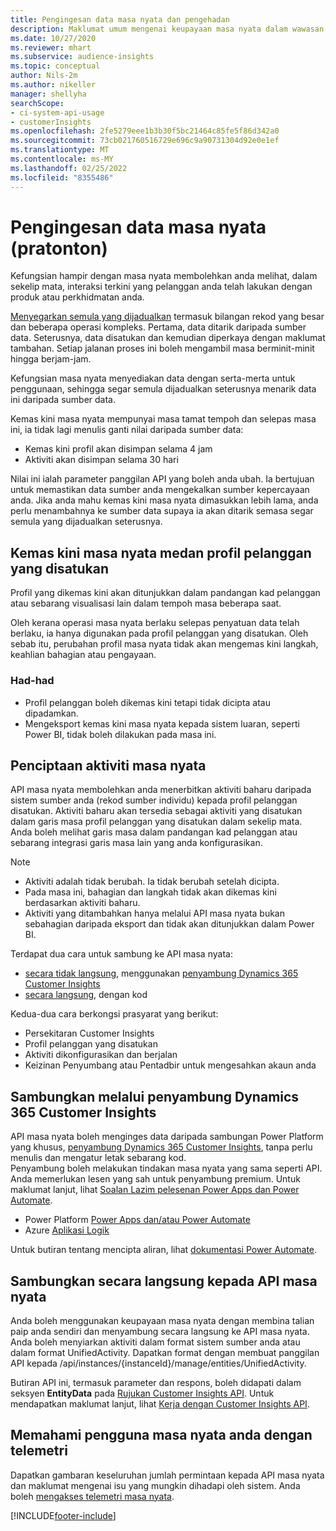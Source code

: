 ```yaml
---
title: Pengingesan data masa nyata dan pengehadan
description: Maklumat umum mengenai keupayaan masa nyata dalam wawasan khalayak.
ms.date: 10/27/2020
ms.reviewer: mhart
ms.subservice: audience-insights
ms.topic: conceptual
author: Nils-2m
ms.author: nikeller
manager: shellyha
searchScope:
- ci-system-api-usage
- customerInsights
ms.openlocfilehash: 2fe5279eee1b3b30f5bc21464c85fe5f86d342a0
ms.sourcegitcommit: 73cb021760516729e696c9a90731304d92e0e1ef
ms.translationtype: MT
ms.contentlocale: ms-MY
ms.lasthandoff: 02/25/2022
ms.locfileid: "8355486"
---
```

# <a name="real-time-data-ingestion-preview"></a>Pengingesan data masa nyata (pratonton)

Kefungsian hampir dengan masa nyata membolehkan anda melihat, dalam sekelip mata, interaksi terkini yang pelanggan anda telah lakukan dengan produk atau perkhidmatan anda.

[Menyegarkan semula yang dijadualkan](system.md#schedule-tab) termasuk bilangan rekod yang besar dan beberapa operasi kompleks. Pertama, data ditarik daripada sumber data. Seterusnya, data disatukan dan kemudian diperkaya dengan maklumat tambahan. Setiap jalanan proses ini boleh mengambil masa berminit-minit hingga berjam-jam.

Kefungsian masa nyata menyediakan data dengan serta-merta untuk penggunaan, sehingga segar semula dijadualkan seterusnya menarik data ini daripada sumber data.

Kemas kini masa nyata mempunyai masa tamat tempoh dan selepas masa ini, ia tidak lagi menulis ganti nilai daripada sumber data:

- Kemas kini profil akan disimpan selama 4 jam
- Aktiviti akan disimpan selama 30 hari

Nilai ini ialah parameter panggilan API yang boleh anda ubah. Ia bertujuan untuk memastikan data sumber anda mengekalkan sumber kepercayaan anda. Jika anda mahu kemas kini masa nyata dimasukkan lebih lama, anda perlu menambahnya ke sumber data supaya ia akan ditarik semasa segar semula yang dijadualkan seterusnya.

## <a name="real-time-update-of-the-unified-customer-profile-fields"></a>Kemas kini masa nyata medan profil pelanggan yang disatukan

Profil yang dikemas kini akan ditunjukkan dalam pandangan kad pelanggan atau sebarang visualisasi lain dalam tempoh masa beberapa saat.

Oleh kerana operasi masa nyata berlaku selepas penyatuan data telah berlaku, ia hanya digunakan pada profil pelanggan yang disatukan. Oleh sebab itu, perubahan profil masa nyata tidak akan mengemas kini langkah, keahlian bahagian atau pengayaan.

### <a name="limitations"></a>Had-had

- Profil pelanggan boleh dikemas kini tetapi tidak dicipta atau dipadamkan.
- Mengeksport kemas kini masa nyata kepada sistem luaran, seperti Power BI, tidak boleh dilakukan pada masa ini.

## <a name="real-time-creation-of-activities"></a>Penciptaan aktiviti masa nyata

API masa nyata membolehkan anda menerbitkan aktiviti baharu daripada sistem sumber anda (rekod sumber individu) kepada profil pelanggan disatukan. Aktiviti baharu akan tersedia sebagai aktiviti yang disatukan dalam garis masa profil pelanggan yang disatukan dalam sekelip mata. Anda boleh melihat garis masa dalam pandangan kad pelanggan atau sebarang integrasi garis masa lain yang anda konfigurasikan.

> [!NOTE]
>
> - Aktiviti adalah tidak berubah. Ia tidak berubah setelah dicipta.
> - Pada masa ini, bahagian dan langkah tidak akan dikemas kini berdasarkan aktiviti baharu.
> - Aktiviti yang ditambahkan hanya melalui API masa nyata bukan sebahagian daripada eksport dan tidak akan ditunjukkan dalam Power BI.

Terdapat dua cara untuk sambung ke API masa nyata:

- [secara tidak langsung](#connect-via-the-dynamics-365-customer-insights-connector), menggunakan [penyambung Dynamics 365 Customer Insights](/connectors/customerinsights/)
- [secara langsung](#connect-directly-to-the-real-time-api), dengan kod

Kedua-dua cara berkongsi prasyarat yang berikut:

- Persekitaran Customer Insights
- Profil pelanggan yang disatukan
- Aktiviti dikonfigurasikan dan berjalan
- Keizinan Penyumbang atau Pentadbir untuk mengesahkan akaun anda

## <a name="connect-via-the-dynamics-365-customer-insights-connector"></a>Sambungkan melalui penyambung Dynamics 365 Customer Insights

API masa nyata boleh menginges data daripada sambungan Power Platform yang khusus, [penyambung Dynamics 365 Customer Insights](/connectors/customerinsights/), tanpa perlu menulis dan mengatur letak sebarang kod.    
Penyambung boleh melakukan tindakan masa nyata yang sama seperti API. Anda memerlukan lesen yang sah untuk penyambung premium. Untuk maklumat lanjut, lihat [Soalan Lazim pelesenan Power Apps dan Power Automate](/power-platform/admin/powerapps-flow-licensing-faq).

- Power Platform [Power Apps dan/atau Power Automate](/connectors/)
- Azure [Aplikasi Logik](/azure/connectors/apis-list)

Untuk butiran tentang mencipta aliran, lihat [dokumentasi Power Automate](/power-automate/).

## <a name="connect-directly-to-the-real-time-api"></a>Sambungkan secara langsung kepada API masa nyata

Anda boleh menggunakan keupayaan masa nyata dengan membina talian paip anda sendiri dan menyambung secara langsung ke API masa nyata.    
Anda boleh menyiarkan aktiviti dalam format sistem sumber anda atau dalam format UnifiedActivity. Dapatkan format dengan membuat panggilan API kepada /api/instances/{instanceId}/manage/entities/UnifiedActivity.

Butiran API ini, termasuk parameter dan respons, boleh didapati dalam seksyen **EntityData** pada [Rujukan Customer Insights API](https://developer.ci.ai.dynamics.com/api-details#api=CustomerInsights). Untuk mendapatkan maklumat lanjut, lihat [Kerja dengan Customer Insights API](apis.md).

## <a name="understand-your-real-time-usage-with-telemetry"></a>Memahami pengguna masa nyata anda dengan telemetri

Dapatkan gambaran keseluruhan jumlah permintaan kepada API masa nyata dan maklumat mengenai isu yang mungkin dihadapi oleh sistem. Anda boleh [mengakses telemetri masa nyata](system.md#api-usage-tab). 


[!INCLUDE[footer-include](../includes/footer-banner.md)]